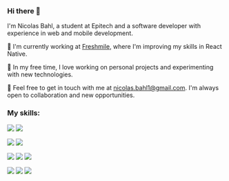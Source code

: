 
### Hi there 👋

I'm Nicolas Bahl, a student at Epitech and a software developer with experience in web and mobile development.

🌱 I'm currently working at [Freshmile](https://www.freshmile.com/), where I'm improving my skills in React Native.

🚀 In my free time, I love working on personal projects and experimenting with new technologies.

💬 Feel free to get in touch with me at nicolas.bahl1@gmail.com. I'm always open to collaboration and new opportunities.


### My skills: 
<p>
<img src="https://img.shields.io/badge/HTML5-E34F26?style=for-the-badge&logo=html5&logoColor=white"/>
<img src="https://img.shields.io/badge/-CSS-blueviolet?style=for-the-badge&logo=css3&logoColor=white" />

<p>
<p>
<img src="https://img.shields.io/badge/TypeScript-007ACC?style=for-the-badge&logo=typescript&logoColor=white"/>
<img src="https://img.shields.io/badge/JavaScript-323330?style=for-the-badge&logo=javascript&logoColor=F7DF1E"/>
</p>
<p>
<img src="https://img.shields.io/badge/React-20232A?style=for-the-badge&logo=react&logoColor=61DAFB"/>
<img src="https://img.shields.io/badge/React_Native-20232A?style=for-the-badge&logo=react&logoColor=61DAFB"/>
<img src="https://img.shields.io/badge/Vue.js-35495E?style=for-the-badge&logo=vuedotjs&logoColor=4FC08D"/>
</p>
<p>
<img src="https://img.shields.io/badge/Node.js-339933?style=for-the-badge&logo=nodedotjs&logoColor=white"/>
<img src="https://img.shields.io/badge/MySQL-005C84?style=for-the-badge&logo=mysql&logoColor=white"/>
<img src="https://img.shields.io/badge/Prisma-3982CE?style=for-the-badge&logo=Prisma&logoColor=white"/>
</p>
</p>




